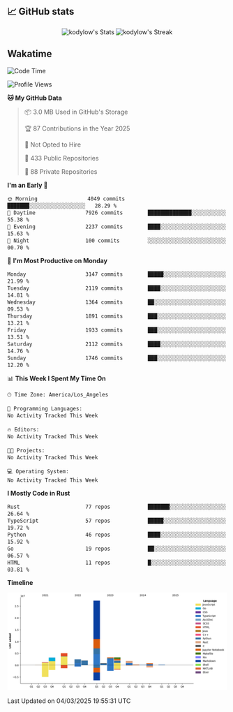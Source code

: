 ## 📈 GitHub stats
<!--START_SECTION:github-->
<div class="badges-githubstats">
  <p align="center">
    <img src="https://github-readme-stats.vercel.app/api?username=kodylow&theme=tokyonight&show_icons=true&hide_border=true&count_private=true" alt="kodylow's Stats" height="165">
    <img src="https://github-readme-streak-stats.herokuapp.com/?user=kodylow&theme=tokyonight&hide_border=true" alt="kodylow's Streak" height="165">
  </p>
</div>
<!--END_SECTION:github-->

## Wakatime 
<!--START_SECTION:waka-->
![Code Time](http://img.shields.io/badge/Code%20Time-1%2C294%20hrs%2031%20mins-blue)

![Profile Views](http://img.shields.io/badge/Profile%20Views-2-blue)

**🐱 My GitHub Data** 

> 📦 3.0 MB Used in GitHub's Storage 
 > 
> 🏆 87 Contributions in the Year 2025
 > 
> 🚫 Not Opted to Hire
 > 
> 📜 433 Public Repositories 
 > 
> 🔑 88 Private Repositories 
 > 
**I'm an Early 🐤** 

```text
🌞 Morning                4049 commits        ███████░░░░░░░░░░░░░░░░░░   28.29 % 
🌆 Daytime                7926 commits        ██████████████░░░░░░░░░░░   55.38 % 
🌃 Evening                2237 commits        ████░░░░░░░░░░░░░░░░░░░░░   15.63 % 
🌙 Night                  100 commits         ░░░░░░░░░░░░░░░░░░░░░░░░░   00.70 % 
```
📅 **I'm Most Productive on Monday** 

```text
Monday                   3147 commits        █████░░░░░░░░░░░░░░░░░░░░   21.99 % 
Tuesday                  2119 commits        ████░░░░░░░░░░░░░░░░░░░░░   14.81 % 
Wednesday                1364 commits        ██░░░░░░░░░░░░░░░░░░░░░░░   09.53 % 
Thursday                 1891 commits        ███░░░░░░░░░░░░░░░░░░░░░░   13.21 % 
Friday                   1933 commits        ███░░░░░░░░░░░░░░░░░░░░░░   13.51 % 
Saturday                 2112 commits        ████░░░░░░░░░░░░░░░░░░░░░   14.76 % 
Sunday                   1746 commits        ███░░░░░░░░░░░░░░░░░░░░░░   12.20 % 
```


📊 **This Week I Spent My Time On** 

```text
🕑︎ Time Zone: America/Los_Angeles

💬 Programming Languages: 
No Activity Tracked This Week

🔥 Editors: 
No Activity Tracked This Week

🐱‍💻 Projects: 
No Activity Tracked This Week

💻 Operating System: 
No Activity Tracked This Week
```

**I Mostly Code in Rust** 

```text
Rust                     77 repos            ███████░░░░░░░░░░░░░░░░░░   26.64 % 
TypeScript               57 repos            █████░░░░░░░░░░░░░░░░░░░░   19.72 % 
Python                   46 repos            ████░░░░░░░░░░░░░░░░░░░░░   15.92 % 
Go                       19 repos            ██░░░░░░░░░░░░░░░░░░░░░░░   06.57 % 
HTML                     11 repos            █░░░░░░░░░░░░░░░░░░░░░░░░   03.81 % 
```



**Timeline**

![Lines of Code chart](https://raw.githubusercontent.com/Kodylow/Kodylow/master/assets/bar_graph.png)


 Last Updated on 04/03/2025 19:55:31 UTC
<!--END_SECTION:waka-->
